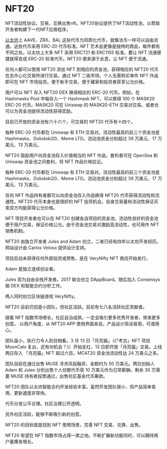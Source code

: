 # NFT20

NFT流动性协议。交易，互换出售nft。NFT20协议提供了NFT流动性池，以帮助开发者构建下一代NFT应用程序。

[以太坊](https://link.jinse.com/s/K5S5A2?coin_keyword=1&coin=ethereum)上 AAVE、ZRX、BAL 这些代币为同质化代币，就像法币一样可以自由流通。这些代币采用 ERC-20 代币标准。NFT 艺术品更像是独特的商品，每件都有不同之处。以太坊上大多 NFT 采用 ERC721 和 ERC1155 标准，要让 NFT 流通便捷就得变成 ERC-20 标准代币。NFT20 便来源于此意，让 NFT 便于流通。

任何人都可以使用 NFT20 添加 NFT 到相应的资金池，获得相应的 NFT20 代币在去中心化交易所进行交易。通过 NFT 二级市场，个人无需购买单件 NFT 作品即可在 NFT 市场投资。便于新手交易，便于藏家和投资者获享公允价格。

用户可以 NFT 存入 NFT20 DEX 换得相应的 ERC-20 代币。例如，在 Hashmasks Pool 中每存入一个 Hashmask NFT，可以换得 100 个 MASK20 ERC-20 代币。MASK20 可在 Uniswap 的 MASK20-ETH 交易对交易。或者也可以为资金池提供流动性获得奖励。

目前已开放的资金池有六十六个，可交易的 NFT20 代币有十四个。

每种 ERC-20 代币都在 Uniswap 有 ETH 交易对。流动性最高的前三个资金池是 Hashmasks、Dokidoki20、Meme LTD。流动池资金分别超过 39 万美元、17 万美元、13 万美元。

NFT20 鼓励用户向资金池存入价值相当的 NFT 作品，套利者可在 OpenSea 和 Uniswap 资金池之间套利，将 NFT 作品价格拉近。

每种 ERC-20 代币都在 Uniswap 有 ETH 交易对。流动性最高的前三个资金池是 Hashmasks、Dokidoki20、Meme LTD。流动池资金分别超过 39 万美元、17 万美元、13 万美元。

任何 NFT 作品持有者都可以向资金池存入作品换得 NFT20 代币获得流动性和流通性。NFT20 代币本身也是很好的 NFT 投资机会。自身交易量和流动性保证买卖双方均能获得公允价格。

NFT 项目开发者也可以在 NFT20 创建各自项目的资金池。流动性良好的资金池便于用户交易，保证价格公允。由于资金池交易对激励高流动性，也可用作 NFT 销售机制。

NFT20 由独立开发者 Jules and Adam 创立，二者已经有四年以太坊开发经历。网站设计由 Carlos Veloso 提供设计支持。

项目启动未获得任何外部投资或预售，是在 VeryNifty NFT 商店开始发行。

Adam 是独立连续创业者。

Jules 现为自由全栈开发者。2017 联合创立 DAppBoard。随后加入 Consensys 做 DEX 和智能合约分析工作。

两人同时创立区块链游戏 VeryNifty。

NFT20 目前仍旧是小团队，但社区活跃。目前有七八名活跃社区贡献者。

随着 NFT 指数市场增长，社区自治成熟，一定会吸引更多优秀开发者，带来更多创意。
以用户角度，从 NFT20 APP 使用界面来说，产品设计简洁易用，可谓用心。

团队虽小，执行力令人刮目相看。3 月 13 日「月亮猫」（《「考古」NFT 项目 MoonCats 复出，还有何机会？》）开始走红，13 日即开放「月亮猫」交易。上线两日存入 「月亮猫」NFT 超过六百，MCAT20 资金池流动性达 24 万美元之多。

团队目前在通过出售 MUSE 寻求风投融资，金额约为 50 万美元。两位创始人 Adam 和 Jules 分别出售个人份额代币获 10 万美元作为日常薪酬。剩余 30 万需要 MUSE 持有者投票通过，出售社区基金代币筹款。

NFT20 团队以太坊智能合约开发经验丰富。虽然开发团队很小，但产品简单易用，更新速度非常快。

代币分发公平合理。社区治理公开透明。

另外社区活跃，能够不断吸引新的创意。

NFT20 的目标就是找到 NFT 使用场景，完善 NFT 交易、兑换、出售。

NFT20 有望在 NFT 指数市场占得一席之地。不断扩展新功能同时，可以期待用户量爆发增长。
